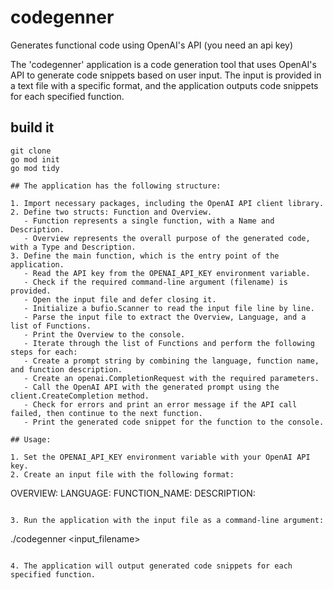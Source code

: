 # codegenner
Generates functional code using OpenAI's API (you need an api key)

The 'codegenner' application is a code generation tool that uses OpenAI's API to generate code snippets based on user input. The input is provided in a text file with a specific format, and the application outputs code snippets for each specified function.

## build it

```
git clone 
go mod init
go mod tidy

## The application has the following structure:

1. Import necessary packages, including the OpenAI API client library.
2. Define two structs: Function and Overview.
   - Function represents a single function, with a Name and Description.
   - Overview represents the overall purpose of the generated code, with a Type and Description.
3. Define the main function, which is the entry point of the application.
   - Read the API key from the OPENAI_API_KEY environment variable.
   - Check if the required command-line argument (filename) is provided.
   - Open the input file and defer closing it.
   - Initialize a bufio.Scanner to read the input file line by line.
   - Parse the input file to extract the Overview, Language, and a list of Functions.
   - Print the Overview to the console.
   - Iterate through the list of Functions and perform the following steps for each:
   - Create a prompt string by combining the language, function name, and function description.
   - Create an openai.CompletionRequest with the required parameters.
   - Call the OpenAI API with the generated prompt using the client.CreateCompletion method.
   - Check for errors and print an error message if the API call failed, then continue to the next function.
   - Print the generated code snippet for the function to the console.

## Usage:

1. Set the OPENAI_API_KEY environment variable with your OpenAI API key.
2. Create an input file with the following format:

```
OVERVIEW: <Overview of the code>
LANGUAGE: <Target programming language>
FUNCTION_NAME: <Function name>
DESCRIPTION: <Function description>
```

3. Run the application with the input file as a command-line argument:

```
./codegenner <input_filename>
```

4. The application will output generated code snippets for each specified function.


